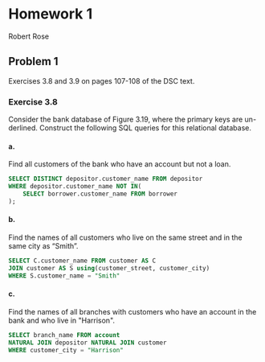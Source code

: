 # Homework 1

Robert Rose

## Problem 1

Exercises 3.8 and 3.9 on pages 107-108 of the DSC text.

### Exercise 3.8

Consider the bank database of Figure 3.19, where the primary keys are un-derlined. 
Construct the following SQL queries for this relational database.

#### a.

Find all customers of the bank who have an account but not a loan.

```sql
SELECT DISTINCT depositor.customer_name FROM depositor 
WHERE depositor.customer_name NOT IN(
    SELECT borrower.customer_name FROM borrower
);
```

#### b.

Find the names of all customers who live on the same street and in the same city 
as “Smith”.

```sql
SELECT C.customer_name FROM customer AS C
JOIN customer AS S using(customer_street, customer_city)
WHERE S.customer_name = "Smith"
```

#### c. 

Find the names of all branches with customers who have an account in the bank and
who live in "Harrison".

```sql
SELECT branch_name FROM account
NATURAL JOIN depositor NATURAL JOIN customer
WHERE customer_city = "Harrison"
```

